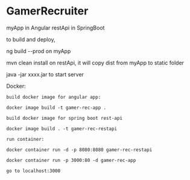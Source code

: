 # GamerRecruiter

myApp in Angular
restApi in SpringBoot

to build and deploy, 

ng build --prod on myApp

mvn clean install on restApi, it will copy dist from myApp to static folder

java -jar xxxx.jar to start server


Docker:
	
	build docker image for angular app:
	
	docker image build -t gamer-rec-app .
	
	build docker image for spring boot rest-api
	
	docker image build . -t gamer-rec-restapi
	
	run container: 
	
	docker container run -d -p 8080:8080 gamer-rec-restapi
	
	docker container run -p 3000:80 -d gamer-rec-app
	
	go to localhost:3000
	

